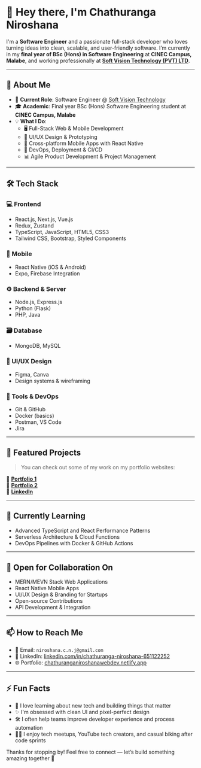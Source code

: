 # 👋 Hey there, I'm Chathuranga Niroshana

I'm a **Software Engineer** and a passionate full-stack developer who loves turning ideas into clean, scalable, and user-friendly software. I’m currently in my **final year of BSc (Hons) in Software Engineering** at **CINEC Campus, Malabe**, and working professionally at **[Soft Vision Technology (PVT) LTD](https://github.com/soft-vision-technology)**.

---

## 🧠 About Me

- 💼 **Current Role**: Software Engineer @ [Soft Vision Technology](https://github.com/soft-vision-technology)
- 🎓 **Academic**: Final year BSc (Hons) Software Engineering student at **CINEC Campus, Malabe**
- 💡 **What I Do**:
  - 🖥️ Full-Stack Web & Mobile Development
  - 🎨 UI/UX Design & Prototyping
  - 📱 Cross-platform Mobile Apps with React Native
  - 🚀 DevOps, Deployment & CI/CD
  - 📊 Agile Product Development & Project Management

---

## 🛠️ Tech Stack

### 💻 Frontend
- React.js, Next.js, Vue.js
- Redux, Zustand
- TypeScript, JavaScript, HTML5, CSS3
- Tailwind CSS, Bootstrap, Styled Components

### 📱 Mobile
- React Native (iOS & Android)
- Expo, Firebase Integration

### ⚙️ Backend & Server
- Node.js, Express.js
- Python (Flask)
- PHP, Java

### 🗃️ Database
- MongoDB, MySQL

### 🎨 UI/UX Design
- Figma, Canva
- Design systems & wireframing

### 🧪 Tools & DevOps
- Git & GitHub
- Docker (basics)
- Postman, VS Code
- Jira

---

## 📌 Featured Projects

> You can check out some of my work on my portfolio websites:

🔗 [**Portfolio 1** ](https://chathuranganiroshanawebdev.netlify.app/)  
🔗 [**Portfolio 2**](https://niroshanawebdev.netlify.app/)  
🔗 [**LinkedIn**](https://www.linkedin.com/in/chathuranga-niroshana-651122252/)

---

## 🌱 Currently Learning

- Advanced TypeScript and React Performance Patterns
- Serverless Architecture & Cloud Functions
- DevOps Pipelines with Docker & GitHub Actions

---

## 🤝 Open for Collaboration On

- MERN/MEVN Stack Web Applications
- React Native Mobile Apps
- UI/UX Design & Branding for Startups
- Open-source Contributions
- API Development & Integration

---

## 📫 How to Reach Me

- 📧 Email: `niroshana.c.n.j@gmail.com`
- 💬 LinkedIn: [linkedin.com/in/chathuranga-niroshana-651122252](https://www.linkedin.com/in/chathuranga-niroshana-651122252/)
- 🌐 Portfolio: [chathuranganiroshanawebdev.netlify.app](https://chathuranganiroshanawebdev.netlify.app/)

---

## ⚡ Fun Facts

- 🧠 I love learning about new tech and building things that matter
- ✨ I'm obsessed with clean UI and pixel-perfect design
- 🛠️ I often help teams improve developer experience and process automation
- 🚴‍♂️ I enjoy tech meetups, YouTube tech creators, and casual biking after code sprints

Thanks for stopping by! Feel free to connect — let’s build something amazing together 🚀
